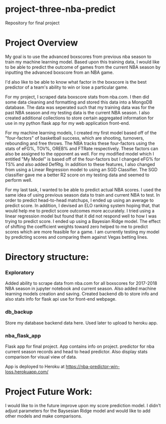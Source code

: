 # project-three-nba-predict
Repository for final project

# Project Overview
My goal is to use the advanced boxscores from previous nba season to train my machine learning model. Based upon this training data, I would like to be able to predict the outcome of games from the current NBA season by inputting the advanced boxscore from an NBA game.

I'd also like to be able to know what factor in the boxscore is the best predictor of a team's ability to win or lose a particular game.

For my project, I scraped data boxscore stats from nba.com.  I then did some data cleaning and formatting and stored this data into a MongoDB database.  The data was seperated such that my training data was for the past NBA season and my testing data is the current NBA season.  I also created additional collections to store certain aggregated information for use in my python flask app for my web application front-end.

For my machine learning models, I created my first model based off of the "four-factors" of basketball success, which are shooting, turnovers, rebounding and free throws.  The NBA tracks these four-factors using the stats of eFG%, TOV%, OREB% and FTRate respectively.  These factors can also be assigned to the opponent as well.  For my modified model which I entitled "My Model" is based off of the four-factors but I changed eFG% for TS% and also added DefRtg.  In addition to these features, I also changed from using a Linear Regression model to using an SGD Classifier.  The SGD classifier gave me a better R2 score on my testing data and seemed to perform well.

For my last task, I wanted to be able to predict actual NBA scores.  I used the same idea of using previous season data to train and current NBA to test.  In order to predict head-to-head matchups, I ended up using an average to predict score.  In addition, I devised an ELO ranking system hoping that, that would help me to predict score outcomes more accurately.  I tried using a linear regression model but found that it did not respond well to how I was trying to predict score.  I ended up using a Bayesian Ridge model.  The effect of shifting the coefficient weights toward zero helped to me to predict scores which are more feasible for a game.  I am currently testing my model by predicting scores and comparing them against Vegas betting lines.

# Directory structure:
### Exploratory
Added ability to scrape data from nba.com for all boxscores for 2017-2018 NBA season in jupyter notebook and current season.
Also added machine learning models creation and saving.
Created backend db to store info and also stats info for flask api use for front-end webpage.

### db_backup
Store my database backend data here.  Used later to upload to heroku app.

### nba_flask_app
Flask app for final project.  App contains info on project.  predictor for nba current season records and head to head predictor.
Also display stats comparison for visual view of data.

App is deployed to Heroku at https://nba-predictor-win-loss.herokuapp.com/

# Project Future Work:
I would like to in the future improve upon my score prediction model.  I didn't adjust parameters for the Baysesian Ridge model and would like to add other models and make comparisons.

